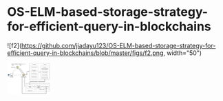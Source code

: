# OS-ELM-based-storage-strategy-for-efficient-query-in-blockchains


![f2](https://github.com/jiadayu123/OS-ELM-based-storage-strategy-for-efficient-query-in-blockchains/blob/master/figs/f2.png, width="50")

<img src="https://github.com/jiadayu123/OS-ELM-based-storage-strategy-for-efficient-query-in-blockchains/blob/master/figs/f2.png" width="100px">
